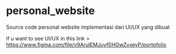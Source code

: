 # personal_website
Source code personal website implementasi dari UI/UX yang dibuat

if u want to see UI/UX in this link > https://www.figma.com/file/v9ArulEMJuyf0HGwZvxeyP/portofolio
